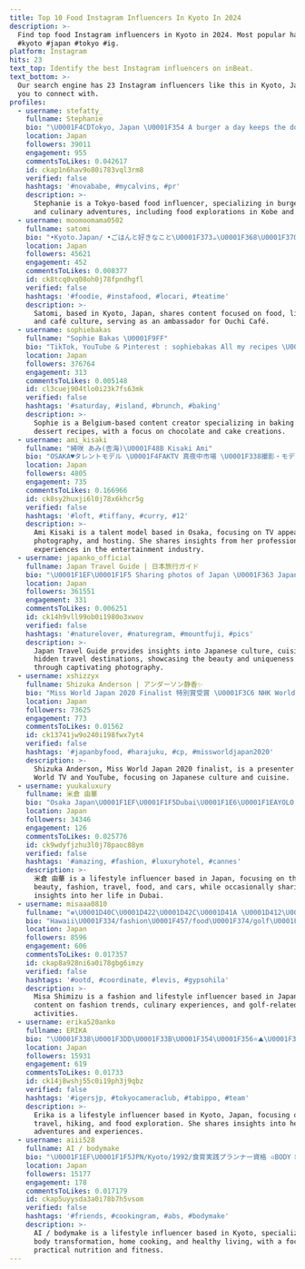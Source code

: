 ```yaml
---
title: Top 10 Food Instagram Influencers In Kyoto In 2024
description: >-
  Find top food Instagram influencers in Kyoto in 2024. Most popular hashtags:
  #kyoto #japan #tokyo #ig.
platform: Instagram
hits: 23
text_top: Identify the best Instagram influencers on inBeat.
text_bottom: >-
  Our search engine has 23 Instagram influencers like this in Kyoto, Japan for
  you to connect with.
profiles:
  - username: stefatty_
    fullname: Stephanie
    bio: "\U0001F4CDTokyo, Japan \U0001F354 A burger a day keeps the doctor away ⬇️ New YT Video: Kobe & Kyoto Food Adventure"
    location: Japan
    followers: 39011
    engagement: 955
    commentsToLikes: 0.042617
    id: ckap1n6hav9o80i783vql3rm8
    verified: false
    hashtags: '#novababe, #mycalvins, #pr'
    description: >-
      Stephanie is a Tokyo-based food influencer, specializing in burger content
      and culinary adventures, including food explorations in Kobe and Kyoto.
  - username: moomoomama0502
    fullname: satomi
    bio: "•Kyoto.Japan/ •ごはんと好きなこと\U0001F373☕\U0001F368\U0001F370\U0001F4F8 •@ouchicafe_jp アンバサダー"
    location: Japan
    followers: 45621
    engagement: 452
    commentsToLikes: 0.008377
    id: ck8tcq0vq08oh0j78fpndhgfl
    verified: false
    hashtags: '#foodie, #instafood, #locari, #teatime'
    description: >-
      Satomi, based in Kyoto, Japan, shares content focused on food, lifestyle,
      and café culture, serving as an ambassador for Ouchi Café.
  - username: sophiebakas
    fullname: "Sophie Bakas \U0001F9FF"
    bio: "TikTok, YouTube & Pinterest : sophiebakas All my recipes \U0001F447\U0001F3FC"
    location: Japan
    followers: 376764
    engagement: 313
    commentsToLikes: 0.005148
    id: cl3cuej904tlo0i23k7fs63mk
    verified: false
    hashtags: '#saturday, #island, #brunch, #baking'
    description: >-
      Sophie is a Belgium-based content creator specializing in baking and
      dessert recipes, with a focus on chocolate and cake creations.
  - username: ami_kisaki
    fullname: "綺咲 あみ(杏海)\U0001F48B Kisaki Ami"
    bio: "OSAKA♥タレントモデル \U0001F4FAKTV 真夜中市場 \U0001F338撮影・モデル・TV出演 \U0001F338MC.ナレーション❤ ଘ(੭*ˊᵕˋ)੭ ੈ✩ お仕事のご依頼・ご相談はDMにて\U0001F64F✉\U0001F4EC ⚠️お仕事以外のDMは返信不可❌ ⏬楽天ルーム\U0001F6CB"
    location: Japan
    followers: 4805
    engagement: 735
    commentsToLikes: 0.166966
    id: ck8sy2huxji6l0j78x6khcr5g
    verified: false
    hashtags: '#loft, #tiffany, #curry, #12'
    description: >-
      Ami Kisaki is a talent model based in Osaka, focusing on TV appearances,
      photography, and hosting. She shares insights from her professional
      experiences in the entertainment industry.
  - username: japanko_official
    fullname: Japan Travel Guide | 日本旅行ガイド
    bio: "\U0001F1EF\U0001F1F5 Sharing photos of Japan \U0001F363 Japanese food recommendations \U0001F5FB Top secret travel destinations you never knew existed in #Japan"
    location: Japan
    followers: 361551
    engagement: 331
    commentsToLikes: 0.006251
    id: ck14h9vll99ob0i1980o3xwov
    verified: false
    hashtags: '#naturelover, #naturegram, #mountfuji, #pics'
    description: >-
      Japan Travel Guide provides insights into Japanese culture, cuisine, and
      hidden travel destinations, showcasing the beauty and uniqueness of Japan
      through captivating photography.
  - username: xshizzyx
    fullname: Shizuka Anderson | アンダーソン静香✨
    bio: "Miss World Japan 2020 Finalist 特別賞受賞 \U0001F3C6 NHK World TV & YouTube presenter \U0001F3A5 \U0001F1EF\U0001F1F5x\U0001F1E8\U0001F1E6 Halfie See our latest Japan By Food episode here! \U0001F60B⤵︎"
    location: Japan
    followers: 73625
    engagement: 773
    commentsToLikes: 0.01562
    id: ck13741jw9o240i198fwx7yt4
    verified: false
    hashtags: '#japanbyfood, #harajuku, #cp, #missworldjapan2020'
    description: >-
      Shizuka Anderson, Miss World Japan 2020 finalist, is a presenter on NHK
      World TV and YouTube, focusing on Japanese culture and cuisine.
  - username: yuukaluxury
    fullname: 米倉 由華
    bio: "Osaka Japan\U0001F1EF\U0001F1F5Dubai\U0001F1E6\U0001F1EAYOLO! Gotta have fun! Beauty✨Fashion\U0001F457Travel\U0001F30E Food\U0001F37DCar\U0001F3CEMusic\U0001F3B9\U0001F3BB たまに\U0001F510ストーリーメイン、ドバイライフは非公開用のみでこちらにもたまにストーリー　ビジネス依頼お問い合わせのDMは全てハリーの⬇️へ"
    location: Japan
    followers: 34346
    engagement: 126
    commentsToLikes: 0.025776
    id: ck9wdyfjzhu3l0j78paoc88ym
    verified: false
    hashtags: '#amazing, #fashion, #luxuryhotel, #cannes'
    description: >-
      米倉 由華 is a lifestyle influencer based in Japan, focusing on themes of
      beauty, fashion, travel, food, and cars, while occasionally sharing
      insights into her life in Dubai.
  - username: misaaa0810
    fullname: "❁\U0001D40C\U0001D422\U0001D42C\U0001D41A \U0001D412\U0001D421\U0001D422\U0001D426\U0001D422\U0001D433\U0001D42E❁"
    bio: "Hawaii\U0001F334/fashion\U0001F457/food\U0001F374/golf\U0001F3CC️‍♀️"
    location: Japan
    followers: 8596
    engagement: 606
    commentsToLikes: 0.017357
    id: ckap8a928ni6a0i78gbg6imzy
    verified: false
    hashtags: '#ootd, #coordinate, #levis, #gypsohila'
    description: >-
      Misa Shimizu is a fashion and lifestyle influencer based in Japan, sharing
      content on fashion trends, culinary experiences, and golf-related
      activities.
  - username: erika520anko
    fullname: ERIKA
    bio: "\U0001F338\U0001F3DD\U0001F33B\U0001F354\U0001F356⭐️⛰\U0001F353\U0001F36D \U0001F4CD#Kyoto ☺︎Japan \U0001F331自然絶景好き love nature ✈︎ 旅行好き love travel ⛰ 登山好き love mountain.hike \U0001F35F食べるの好き love food \U0001F436my dog✩あんこ \U0001F380\U0001F493\U0001F33A\U0001F33C\U0001F34E☀\U0001F334\U0001F35C\U0001F36B YouTubeはこちら\U0001F481‍♀️\U0001F447"
    location: Japan
    followers: 15931
    engagement: 619
    commentsToLikes: 0.01733
    id: ck14j8wshj55c0i19ph3j9qbz
    verified: false
    hashtags: '#igersjp, #tokyocameraclub, #tabippo, #team'
    description: >-
      Erika is a lifestyle influencer based in Kyoto, Japan, focusing on nature,
      travel, hiking, and food exploration. She shares insights into her
      adventures and experiences.
  - username: aiii528
    fullname: AI / bodymake
    bio: "\U0001F1EF\U0001F1F5JPN/Kyoto/1992/食育実践プランナー資格 ▫️BODY MAKE&おうちごはん ▫️CanCam8月号にBeforeAfter掲載\U0001F493 1年で−8.5kg\U0001F33C努力次第で人は変われる\U0001F54A\U0001F90D 毎日の自宅トレーニングで健康的な体を作る\U0001F308"
    location: Japan
    followers: 15177
    engagement: 178
    commentsToLikes: 0.017179
    id: ckap5uyysda3a0i78b7h5vsom
    verified: false
    hashtags: '#friends, #cookingram, #abs, #bodymake'
    description: >-
      AI / bodymake is a lifestyle influencer based in Kyoto, specializing in
      body transformation, home cooking, and healthy living, with a focus on
      practical nutrition and fitness.
---
```


